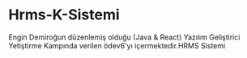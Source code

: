 # Hrms-K-Sistemi
Engin Demiroğun düzenlemiş olduğu (Java &amp; React) Yazılım Geliştirici Yetiştirme Kampında verilen ödev6'yı içermektedir.HRMS Sistemi
